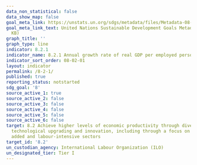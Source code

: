 ```yaml
---
data_non_statistical: false
data_show_map: false
goal_meta_link: https://unstats.un.org/sdgs/metadata/files/Metadata-08-02-01.pdf
goal_meta_link_text: United Nations Sustainable Development Goals Metadata (PDF 384
  KB)
graph_title: ''
graph_type: line
indicator: 8.2.1
indicator_name: 8.2.1 Annual growth rate of real GDP per employed person
indicator_sort_order: 08-02-01
layout: indicator
permalink: /8-2-1/
published: true
reporting_status: notstarted
sdg_goal: '8'
source_active_1: true
source_active_2: false
source_active_3: false
source_active_4: false
source_active_5: false
source_active_6: false
target: 8.2 Achieve higher levels of economic productivity through diversification,
  technological upgrading and innovation, including through a focus on high-value
  added and labour-intensive sectors
target_id: '8.2'
un_custodian_agency: International Labour Organization (ILO)
un_designated_tier: Tier I
---
```


